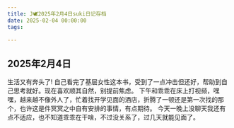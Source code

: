 ```yaml
---
title: J🕊️2025年2月4日suki日记存档
date: 2025-02-04 00:00:00
tags:

---
```


## 2025年2月4日

生活又有奔头了!
自己看完了基层女性这本书，受到了一点冲击但还好，帮助到自己思考就好。现在喜欢顺其自然，别提前焦虑。
下午和乖乖在床上打视频，嘿嘿，越来越不像外人了，忙着找开学见面的酒店，折腾了一顿还是第一次找的那个，也许这是件冥冥之中自有安排的事情，有点期待。
今天一晚上没聊天我还有点不适应，也不知道乖乖在干啥，不过没关系了，过几天就能见面了。
